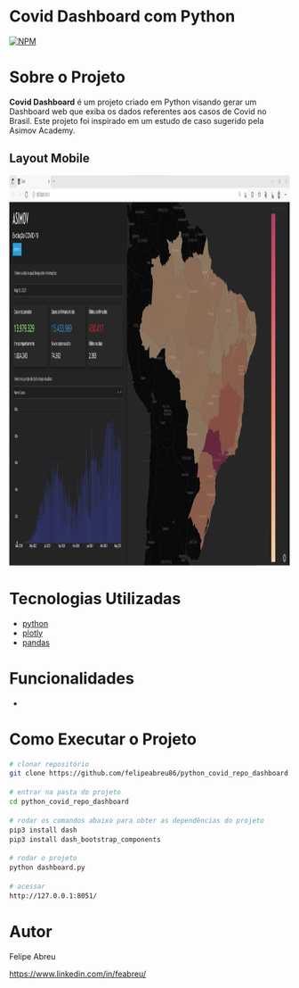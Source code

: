 # Covid Dashboard com Python
[![NPM](https://img.shields.io/npm/l/react)](https://github.com/felipeabreu86/python_covid_repo_dashboard/blob/main/LICENSE) 

# Sobre o Projeto

**Covid Dashboard** é um projeto criado em Python visando gerar um Dashboard web que exiba os dados referentes aos casos de Covid no Brasil. Este projeto foi inspirado em um estudo de caso sugerido pela Asimov Academy.

## Layout Mobile
<img src="https://github.com/felipeabreu86/python_covid_repo_dashboard/blob/main/assets/dashboard.png" height="700" alt="Dashboard">

# Tecnologias Utilizadas
- [python](https://www.python.org/ "python")
- [plotly](https://plotly.com/ "plotly")
- [pandas](https://pandas.pydata.org/ "pandas")

# Funcionalidades
- 

# Como Executar o Projeto

```bash
# clonar repositório
git clone https://github.com/felipeabreu86/python_covid_repo_dashboard.git

# entrar na pasta do projeto
cd python_covid_repo_dashboard

# rodar os comandos abaixo para obter as dependências do projeto
pip3 install dash 
pip3 install dash_bootstrap_components

# rodar o projeto
python dashboard.py

# acessar
http://127.0.0.1:8051/
```

# Autor

Felipe Abreu

https://www.linkedin.com/in/feabreu/